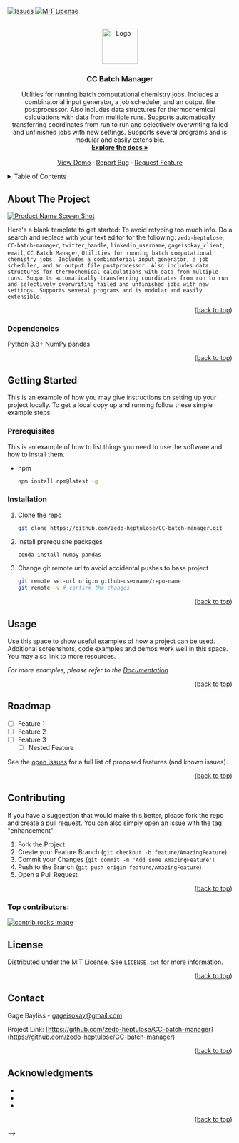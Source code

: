 <!-- Improved compatibility of back to top link: See: https://github.com/othneildrew/Best-README-Template/pull/73 -->
<a id="readme-top"></a>
<!--
*** Thanks for checking out the Best-README-Template. If you have a suggestion
*** that would make this better, please fork the repo and create a pull request
*** or simply open an issue with the tag "enhancement".
*** Don't forget to give the project a star!
*** Thanks again! Now go create something AMAZING! :D
-->



<!-- PROJECT SHIELDS -->
<!--
*** I'm using markdown "reference style" links for readability.
*** Reference links are enclosed in brackets [ ] instead of parentheses ( ).
*** See the bottom of this document for the declaration of the reference variables
*** for contributors-url, forks-url, etc. This is an optional, concise syntax you may use.
*** https://www.markdownguide.org/basic-syntax/#reference-style-links
-->
[![Issues][issues-shield]][issues-url]
[![MIT License][license-shield]][license-url]


<!-- PROJECT LOGO -->
<br />
<div align="center">
  <a href="https://github.com/zedo-heptulose/CC-batch-manager">
    <img src="images/logo.png" alt="Logo" width="80" height="80">
  </a>

<h3 align="center">CC Batch Manager</h3>

  <p align="center">
    Utilities for running batch computational chemistry jobs. Includes a combinatorial input generator, a job scheduler, and an output file postprocessor. Also includes data structures for thermochemical calculations with data from multiple runs. Supports automatically transferring coordinates from run to run and selectively overwriting failed and unfinished jobs with new settings. Supports several programs and is modular and easily extensible.
    <br />
    <a href="https://github.com/zedo-heptulose/CC-batch-manager"><strong>Explore the docs »</strong></a>
    <br />
    <br />
    <a href="https://github.com/zedo-heptulose/CC-batch-manager">View Demo</a>
    ·
    <a href="https://github.com/zedo-heptulose/CC-batch-manager/issues/new?labels=bug&template=bug-report---.md">Report Bug</a>
    ·
    <a href="https://github.com/zedo-heptulose/CC-batch-manager/issues/new?labels=enhancement&template=feature-request---.md">Request Feature</a>
  </p>
</div>



<!-- TABLE OF CONTENTS -->
<details>
  <summary>Table of Contents</summary>
  <ol>
    <li>
      <a href="#about-the-project">About The Project</a>
      <ul>
        <li><a href="#built-with">Built With</a></li>
      </ul>
    </li>
    <li>
      <a href="#getting-started">Getting Started</a>
      <ul>
        <li><a href="#prerequisites">Prerequisites</a></li>
        <li><a href="#installation">Installation</a></li>
      </ul>
    </li>
    <li><a href="#usage">Usage</a></li>
    <li><a href="#roadmap">Roadmap</a></li>
    <li><a href="#contributing">Contributing</a></li>
    <li><a href="#license">License</a></li>
    <li><a href="#contact">Contact</a></li>
    <li><a href="#acknowledgments">Acknowledgments</a></li>
  </ol>
</details>



<!-- ABOUT THE PROJECT -->
## About The Project

[![Product Name Screen Shot][product-screenshot]](https://example.com)

Here's a blank template to get started: To avoid retyping too much info. Do a search and replace with your text editor for the following: `zedo-heptulose`, `CC-batch-manager`, `twitter_handle`, `linkedin_username`, `gageisokay_client`, `email`, `CC Batch Manager`, `Utilities for running batch computational chemistry jobs. Includes a combinatorial input generator, a job scheduler, and an output file postprocessor. Also includes data structures for thermochemical calculations with data from multiple runs. Supports automatically transferring coordinates from run to run and selectively overwriting failed and unfinished jobs with new settings. Supports several programs and is modular and easily extensible.`

<p align="right">(<a href="#readme-top">back to top</a>)</p>



### Dependencies

Python 3.8+
NumPy
pandas

<!--* [![Next][Next.js]][Next-url]
* [![React][React.js]][React-url]
* [![Vue][Vue.js]][Vue-url]
* [![Angular][Angular.io]][Angular-url]
* [![Svelte][Svelte.dev]][Svelte-url]
* [![Laravel][Laravel.com]][Laravel-url]
* [![Bootstrap][Bootstrap.com]][Bootstrap-url]
* [![JQuery][JQuery.com]][JQuery-url]
-->
<p align="right">(<a href="#readme-top">back to top</a>)</p>



<!-- GETTING STARTED -->
## Getting Started

This is an example of how you may give instructions on setting up your project locally.
To get a local copy up and running follow these simple example steps.

### Prerequisites

This is an example of how to list things you need to use the software and how to install them.
* npm
  ```sh
  npm install npm@latest -g
  ```

### Installation

1. Clone the repo
   ```sh
   git clone https://github.com/zedo-heptulose/CC-batch-manager.git
   ```
2. Install prerequisite packages
   ```sh
   conda install numpy pandas
   ```
3. Change git remote url to avoid accidental pushes to base project
   ```sh
   git remote set-url origin github-username/repo-name
   git remote -v # confirm the changes
   ```

<p align="right">(<a href="#readme-top">back to top</a>)</p>



<!-- USAGE EXAMPLES -->
## Usage

Use this space to show useful examples of how a project can be used. Additional screenshots, code examples and demos work well in this space. You may also link to more resources.

_For more examples, please refer to the [Documentation](https://example.com)_

<p align="right">(<a href="#readme-top">back to top</a>)</p>



<!-- ROADMAP -->
## Roadmap

- [ ] Feature 1
- [ ] Feature 2
- [ ] Feature 3
    - [ ] Nested Feature

See the [open issues](https://github.com/zedo-heptulose/CC-batch-manager/issues) for a full list of proposed features (and known issues).

<p align="right">(<a href="#readme-top">back to top</a>)</p>



<!-- CONTRIBUTING -->
## Contributing

If you have a suggestion that would make this better, please fork the repo and create a pull request. You can also simply open an issue with the tag "enhancement".

1. Fork the Project
2. Create your Feature Branch (`git checkout -b feature/AmazingFeature`)
3. Commit your Changes (`git commit -m 'Add some AmazingFeature'`)
4. Push to the Branch (`git push origin feature/AmazingFeature`)
5. Open a Pull Request

<p align="right">(<a href="#readme-top">back to top</a>)</p>

### Top contributors:

<a href="https://github.com/zedo-heptulose/CC-batch-manager/graphs/contributors">
  <img src="https://contrib.rocks/image?repo=zedo-heptulose/CC-batch-manager" alt="contrib.rocks image" />
</a>



<!-- LICENSE -->
## License

Distributed under the MIT License. See `LICENSE.txt` for more information.

<p align="right">(<a href="#readme-top">back to top</a>)</p>



<!-- CONTACT -->
## Contact

Gage Bayliss - gageisokay@gmail.com

Project Link: [https://github.com/zedo-heptulose/CC-batch-manager](https://github.com/zedo-heptulose/CC-batch-manager)

<p align="right">(<a href="#readme-top">back to top</a>)</p>


<!--
<!-- ACKNOWLEDGMENTS -->
## Acknowledgments

* []()
* []()
* []()

<p align="right">(<a href="#readme-top">back to top</a>)</p>
-->


<!-- MARKDOWN LINKS & IMAGES -->
<!-- https://www.markdownguide.org/basic-syntax/#reference-style-links -->
[contributors-shield]: https://img.shields.io/github/contributors/zedo-heptulose/CC-batch-manager.svg?style=for-the-badge
[contributors-url]: https://github.com/zedo-heptulose/CC-batch-manager/graphs/contributors
[forks-shield]: https://img.shields.io/github/forks/zedo-heptulose/CC-batch-manager.svg?style=for-the-badge
[forks-url]: https://github.com/zedo-heptulose/CC-batch-manager/network/members
[stars-shield]: https://img.shields.io/github/stars/zedo-heptulose/CC-batch-manager.svg?style=for-the-badge
[stars-url]: https://github.com/zedo-heptulose/CC-batch-manager/stargazers
[issues-shield]: https://img.shields.io/github/issues/zedo-heptulose/CC-batch-manager.svg?style=for-the-badge
[issues-url]: https://github.com/zedo-heptulose/CC-batch-manager/issues
[license-shield]: https://img.shields.io/github/license/zedo-heptulose/CC-batch-manager.svg?style=for-the-badge
[license-url]: https://github.com/zedo-heptulose/CC-batch-manager/blob/master/LICENSE.txt
[linkedin-shield]: https://img.shields.io/badge/-LinkedIn-black.svg?style=for-the-badge&logo=linkedin&colorB=555
[linkedin-url]: https://linkedin.com/in/linkedin_username
[product-screenshot]: images/screenshot.png
[Next.js]: https://img.shields.io/badge/next.js-000000?style=for-the-badge&logo=nextdotjs&logoColor=white
[Next-url]: https://nextjs.org/
[React.js]: https://img.shields.io/badge/React-20232A?style=for-the-badge&logo=react&logoColor=61DAFB
[React-url]: https://reactjs.org/
[Vue.js]: https://img.shields.io/badge/Vue.js-35495E?style=for-the-badge&logo=vuedotjs&logoColor=4FC08D
[Vue-url]: https://vuejs.org/
[Angular.io]: https://img.shields.io/badge/Angular-DD0031?style=for-the-badge&logo=angular&logoColor=white
[Angular-url]: https://angular.io/
[Svelte.dev]: https://img.shields.io/badge/Svelte-4A4A55?style=for-the-badge&logo=svelte&logoColor=FF3E00
[Svelte-url]: https://svelte.dev/
[Laravel.com]: https://img.shields.io/badge/Laravel-FF2D20?style=for-the-badge&logo=laravel&logoColor=white
[Laravel-url]: https://laravel.com
[Bootstrap.com]: https://img.shields.io/badge/Bootstrap-563D7C?style=for-the-badge&logo=bootstrap&logoColor=white
[Bootstrap-url]: https://getbootstrap.com
[JQuery.com]: https://img.shields.io/badge/jQuery-0769AD?style=for-the-badge&logo=jquery&logoColor=white
[JQuery-url]: https://jquery.com 
